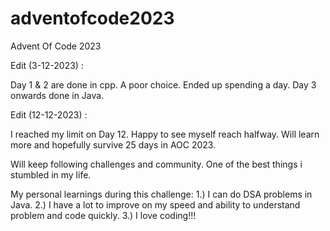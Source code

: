# adventofcode2023
Advent Of Code 2023

Edit (3-12-2023) :

Day 1 & 2 are done in cpp. A poor choice. Ended up spending a day.
Day 3 onwards done in Java.

Edit (12-12-2023) :

I reached my limit on Day 12. Happy to see myself reach halfway. Will learn more and hopefully survive 25 days in AOC 2023. 

Will keep following challenges and community. One of the best things i stumbled in my life.

My personal learnings during this challenge:
1.) I can do DSA problems in Java.
2.) I have a lot to improve on my speed and ability to understand problem and code quickly.
3.) I love coding!!!
